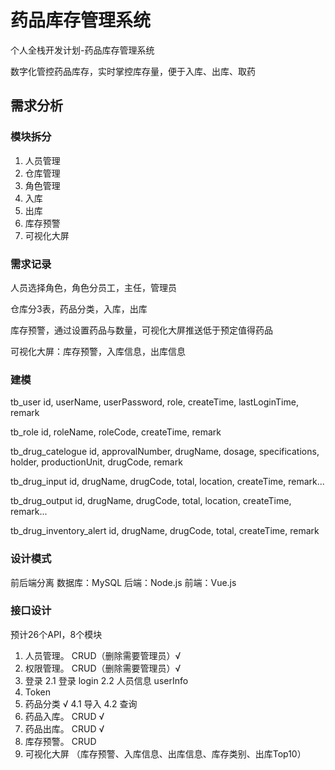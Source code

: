 # 药品库存管理系统

个人全栈开发计划-药品库存管理系统

数字化管控药品库存，实时掌控库存量，便于入库、出库、取药

## 需求分析
### 模块拆分
1. 人员管理
2. 仓库管理
3. 角色管理
4. 入库
5. 出库
6. 库存预警
7. 可视化大屏

### 需求记录
人员选择角色，角色分员工，主任，管理员

仓库分3表，药品分类，入库，出库

库存预警，通过设置药品与数量，可视化大屏推送低于预定值得药品

可视化大屏：库存预警，入库信息，出库信息

### 建模

tb_user
id, userName, userPassword, role, createTime, lastLoginTime, remark

tb_role
id, roleName, roleCode, createTime, remark

tb_drug_catelogue
id, approvalNumber, drugName, dosage, specifications, holder, productionUnit, drugCode, remark

tb_drug_input
id, drugName, drugCode, total, location, createTime, remark...

tb_drug_output
id, drugName, drugCode, total, location, createTime, remark...

tb_drug_inventory_alert
id, drugName, drugCode, total, createTime, remark

### 设计模式
前后端分离
数据库：MySQL
后端：Node.js
前端：Vue.js

### 接口设计
预计26个API，8个模块

1. 人员管理。 CRUD（删除需要管理员）√
2. 权限管理。 CRUD（删除需要管理员）√
2. 登录
    2.1 登录 login
    2.2 人员信息 userInfo
3. Token
4. 药品分类 √
    4.1 导入
    4.2 查询
5. 药品入库。 CRUD √
6. 药品出库。 CRUD √
7. 库存预警。 CRUD 
8. 可视化大屏 （库存预警、入库信息、出库信息、库存类别、出库Top10） 

